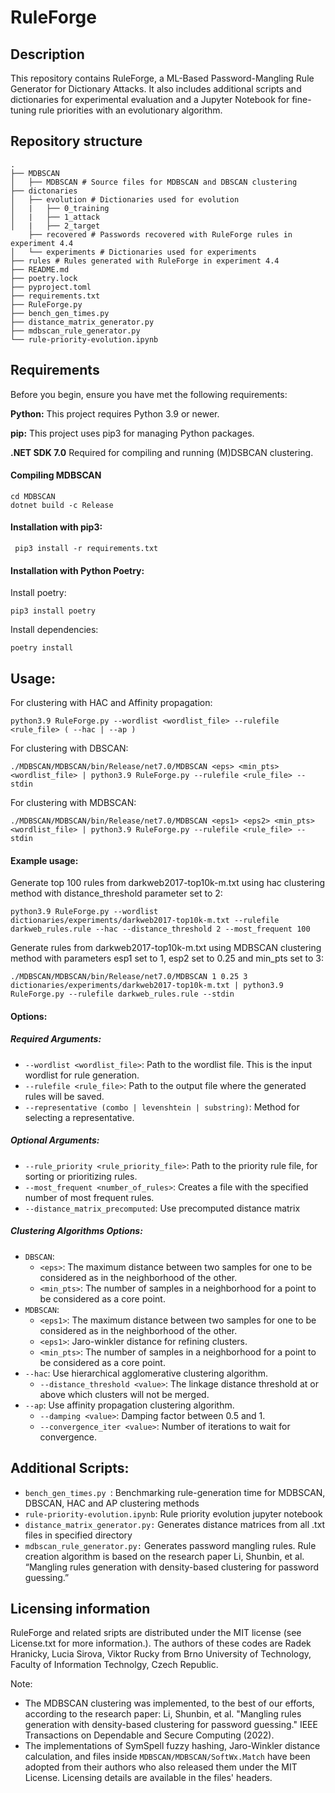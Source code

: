 
# RuleForge

## Description

This repository contains RuleForge, a ML-Based Password-Mangling Rule Generator for Dictionary Attacks. It also includes additional scripts and dictionaries for experimental evaluation and a Jupyter Notebook for fine-tuning rule priorities with an evolutionary algorithm.

## Repository structure
````
.
├── MDBSCAN  
│   ├── MDBSCAN # Source files for MDBSCAN and DBSCAN clustering
├── dictonaries               
│   ├── evolution # Dictionaries used for evolution 
│   |   ├── 0_training 
│   |   ├── 1_attack 
│   |   ├── 2_target  
    ├── recovered # Passwords recovered with RuleForge rules in experiment 4.4
│   └── experiments # Dictionaries used for experiments 
├── rules # Rules generated with RuleForge in experiment 4.4
├── README.md
├── poetry.lock
├── pyproject.toml
├── requirements.txt
├── RuleForge.py
├── bench_gen_times.py
├── distance_matrix_generator.py
├── mdbscan_rule_generator.py
└── rule-priority-evolution.ipynb
````

## Requirements
Before you begin, ensure you have met the following requirements: 

  **Python:** This project requires Python 3.9 or newer. 
  
  **pip:** This project uses pip3 for managing Python packages. 

  **.NET SDK 7.0** Required for compiling and running (M)DSBCAN clustering.
  
#### Compiling MDBSCAN
````
cd MDBSCAN
dotnet build -c Release
````
#### Installation with pip3:
````
 pip3 install -r requirements.txt
````
#### Installation with Python Poetry:
Install poetry:
````
pip3 install poetry
````
Install dependencies:
````
poetry install
````


## Usage: 
For clustering with HAC and Affinity propagation:
````
python3.9 RuleForge.py --wordlist <wordlist_file> --rulefile <rule_file> ( --hac | --ap )
````
For clustering with DBSCAN:
````
./MDBSCAN/MDBSCAN/bin/Release/net7.0/MDBSCAN <eps> <min_pts> <wordlist_file> | python3.9 RuleForge.py --rulefile <rule_file> --stdin
````
For clustering with MDBSCAN:
````
./MDBSCAN/MDBSCAN/bin/Release/net7.0/MDBSCAN <eps1> <eps2> <min_pts> <wordlist_file> | python3.9 RuleForge.py --rulefile <rule_file> --stdin
````

#### Example usage:

Generate top 100 rules from darkweb2017-top10k-m.txt using hac clustering method with distance_threshold parameter set to 2:
````
python3.9 RuleForge.py --wordlist dictionaries/experiments/darkweb2017-top10k-m.txt --rulefile darkweb_rules.rule --hac --distance_threshold 2 --most_frequent 100 
````
Generate rules from darkweb2017-top10k-m.txt using MDBSCAN clustering method with  parameters esp1 set to 1, esp2 set to 0.25 and min_pts set to 3:
````
./MDBSCAN/MDBSCAN/bin/Release/net7.0/MDBSCAN 1 0.25 3  dictionaries/experiments/darkweb2017-top10k-m.txt | python3.9 RuleForge.py --rulefile darkweb_rules.rule --stdin 
````

#### Options:
##### Required Arguments:
- `--wordlist <wordlist_file>`: Path to the wordlist file. This is the input wordlist for rule generation.
- `--rulefile <rule_file>`: Path to the output file where the generated rules will be saved.
- `--representative (combo | levenshtein | substring)`: Method for selecting a representative.

##### Optional Arguments:
- `--rule_priority <rule_priority_file>`: Path to the priority rule file, for sorting or prioritizing rules.
- `--most_frequent <number_of_rules>`: Creates a file with the specified number of most frequent rules.
- `--distance_matrix_precomputed`: Use precomputed distance matrix
##### Clustering Algorithms Options:

- `DBSCAN`: 
  - `<eps>`: The maximum distance between two samples for one to be considered as in the neighborhood of the other. 
  - `<min_pts>`: The number of samples in a neighborhood for a point to be considered as a core point. 
 - `MDBSCAN`: 
	  - `<eps1>`: The maximum distance between two samples for one to be considered as in the neighborhood of the other. 
	  -  `<eps1>`: Jaro-winkler distance for refining clusters. 
	  - `<min_pts>`: The number of samples in a neighborhood for a point to be considered as a core point. 
- `--hac`: Use hierarchical agglomerative clustering algorithm.
  - `--distance_threshold <value>`: The linkage distance threshold at or above which clusters will not be merged.
- `--ap`: Use affinity propagation clustering algorithm.
  - `--damping <value>`: Damping factor between 0.5 and 1. 
  - `--convergence_iter <value>`: Number of iterations to wait for convergence.
  
## Additional Scripts: 
- `bench_gen_times.py `: Benchmarking rule-generation time for MDBSCAN, DBSCAN, HAC and AP clustering methods
- `rule-priority-evolution.ipynb`: Rule priority evolution jupyter notebook
- `distance_matrix_generator.py:` Generates distance matrices from all .txt files in specified directory
- `mdbscan_rule_generator.py:` Generates password mangling rules. Rule creation algorithm is based on the research paper Li, Shunbin, et al. “Mangling rules generation with density-based clustering for password guessing.”


## Licensing information
RuleForge and related sripts are distributed under the MIT license (see License.txt for more information.).
The authors of these codes are Radek Hranicky, Lucia Sirova, Viktor Rucky from Brno University of Technology, Faculty of Information Technolgy, Czech Republic.

Note:
- The MDBSCAN clustering was implemented, to the best of our efforts, according to the research paper: Li, Shunbin, et al. "Mangling rules generation with density-based clustering for password guessing." IEEE Transactions on Dependable and Secure Computing (2022).
- The implementations of SymSpell fuzzy hashing, Jaro-Winkler distance calculation, and files inside `MDBSCAN/MDBSCAN/SoftWx.Match` have been adopted from their authors who also released them under the MIT License. Licensing details are available in the files' headers.
